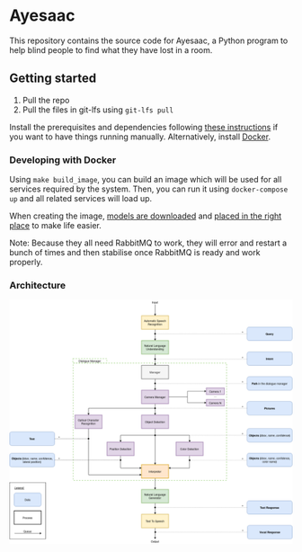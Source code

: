 # Ayesaac

This repository contains the source code for Ayesaac, a Python program to help blind people to find what they have lost in a room.

## Getting started

1. Pull the repo
1. Pull the files in git-lfs using `git-lfs pull`

Install the prerequisites and dependencies following [these instructions](https://github.com/Aye-saac/aye-saac/wiki/Installing-things) if you want to have things running manually. Alternatively, install [Docker](https://docker.com).

### Developing with Docker

Using `make build_image`, you can build an image which will be used for all services required by the system. Then, you can run it using `docker-compose up` and all related services will load up.

When creating the image, [models are downloaded](https://github.com/Aye-saac/aye-saac/blob/1163ff751be4800925af5ee39e1d84f858be9ea5/Dockerfile#L47) and [placed in the right place](https://github.com/Aye-saac/aye-saac/blob/1163ff751be4800925af5ee39e1d84f858be9ea5/Dockerfile#L69) to make life easier.

Note: Because they all need RabbitMQ to work, they will error and restart a bunch of times and then stabilise once RabbitMQ is ready and work properly.

### Architecture

![](docs/diagram_aye-saac_v3.png)
